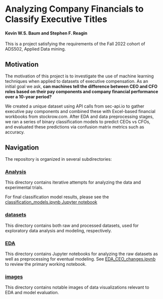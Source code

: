 # Analyzing Company Financials to Classify Executive Titles
#### Kevin W.S. Baum and Stephen F. Reagin

This is a project satisfying the requirements of the Fall 2022 cohort of ADS502, Applied Data mining.

## Motivation

The motivation of this project is to investigate the use of machine learning techniques when applied to datasets of executive compensation. As an initial goal we ask, **can machines tell the difference between CEO and CFO roles based on their pay components and company financial performance over a 10-year period?**

We created a unique dataset using API calls from sec-api.io to gather executive pay components and combined these with Excel-based financial workbooks from stockrow.com. After EDA and data preprocessing stages, we ran a series of binary classification models to predict CEOs vs CFOs, and evaluated these predictions via confusion matrix metrics such as accuracy.

## Navigation

The repository is organized in several subdirectories:

### [Analysis](https://github.com/kbaum215/ADS502_Group_Project/tree/main/Analysis)

This directory contains iterative attempts for analyzing the data and experimental trials. 

For final classification model results, please see the [classification_models.ipynb Jupyter notebook](https://github.com/kbaum215/ADS502_Group_Project/blob/main/Analysis/classification_models.ipynb)

### [datasets](https://github.com/kbaum215/ADS502_Group_Project/tree/main/datasets)

This directory contains both raw and processed datasets, used for exploratory data analysis and modeling, respectively.

### [EDA](https://github.com/kbaum215/ADS502_Group_Project/tree/main/EDA)

This directory contains Jupyter notebooks for analyzing the raw datasets as well as preprocessing for eventual modeling. See [EDA_CEO_changes.ipynb](https://github.com/kbaum215/ADS502_Group_Project/blob/main/EDA/EDA_CEO_changes.ipynb) to review the primary working notebook.

### [images](https://github.com/kbaum215/ADS502_Group_Project/tree/main/images)

This directory contains notable images of data visualizations relevant to EDA and model evaluation.
